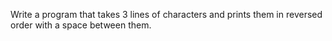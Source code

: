 Write a program that takes 3 lines of characters and prints them in reversed order with a space between them.
